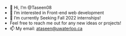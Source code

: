 - 👋 Hi, I’m @Taseen08
- 👀 I’m interested in Front-end web development
- 🌱 I’m currently Seeking Fall 2022 internships!
- Feel free to reach me out for any new ideas or projects!
- 📫 My email: ataseen@uwaterloo.ca

<!---
Taseen08/Taseen08 is a ✨ special ✨ repository because its `README.md` (this file) appears on your GitHub profile.
You can click the Preview link to take a look at your changes.
--->
